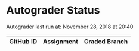# Autograder Status
Autograder last run at: November 28, 2018 at 20:40

| GitHub ID | Assignment | Graded Branch |
|-----------|------------|---------------|

